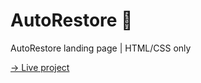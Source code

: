 # AutoRestore 🚗

AutoRestore landing page | HTML/CSS only

[→ Live project](https://autorestore.netlify.app)
